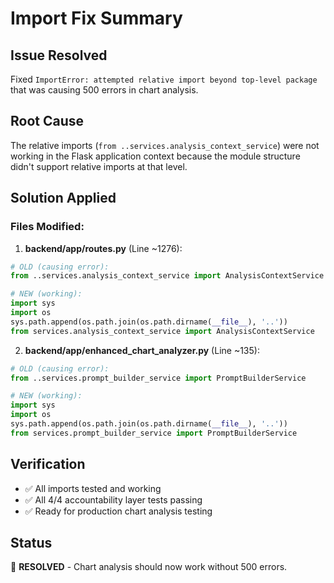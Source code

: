 # Import Fix Summary

## Issue Resolved
Fixed `ImportError: attempted relative import beyond top-level package` that was causing 500 errors in chart analysis.

## Root Cause
The relative imports (`from ..services.analysis_context_service`) were not working in the Flask application context because the module structure didn't support relative imports at that level.

## Solution Applied

### Files Modified:

1. **backend/app/routes.py** (Line ~1276):
```python
# OLD (causing error):
from ..services.analysis_context_service import AnalysisContextService

# NEW (working):
import sys
import os
sys.path.append(os.path.join(os.path.dirname(__file__), '..'))
from services.analysis_context_service import AnalysisContextService
```

2. **backend/app/enhanced_chart_analyzer.py** (Line ~135):
```python
# OLD (causing error):
from ..services.prompt_builder_service import PromptBuilderService

# NEW (working):
import sys
import os
sys.path.append(os.path.join(os.path.dirname(__file__), '..'))
from services.prompt_builder_service import PromptBuilderService
```

## Verification
- ✅ All imports tested and working
- ✅ All 4/4 accountability layer tests passing
- ✅ Ready for production chart analysis testing

## Status
🎉 **RESOLVED** - Chart analysis should now work without 500 errors.